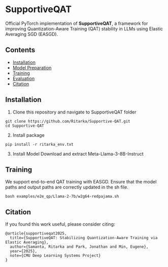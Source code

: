 # SupportiveQAT
Official PyTorch implementation of **SupportiveQAT**, a framework for improving Quantization-Aware Training (QAT) stability in LLMs using Elastic Averaging SGD (EASGD).

## Contents
- [Installation](#installation)
- [Model Preparation](#model-preparation)
- [Training](#training)
- [Evaluation](#evaluation)
- [Citation](#citation)

## Installation
1. Clone this repository and navigate to SupportiveQAT folder
```
git clone https://github.com/Ritarka/Supportive-QAT.git
cd Supportive-QAT
```

2. Install package
```
pip install -r ritarka_env.txt
```

3. Install Model
Download and extract Meta-Llama-3-8B-Instruct

## Training
We support end-to-end QAT training with EASGD. Ensure that the model paths and output paths are correctly updated in the sh file.
```
bash examples/e2e_qp/Llama-2-7b/w2g64-redpajama.sh
```

## Citation
If you found this work useful, please consider citing:
```
@article{supportiveqat2025,
  title={SupportiveQAT: Stabilizing Quantization-Aware Training via Elastic Averaging},
  author={Samanta, Ritarka and Park, Jonathan and Min, Eugene},
  year={2025},
  note={CMU Deep Learning Systems Project}
}
